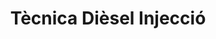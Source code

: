 ---
title: "Tècnica Dièsel Injecció"
url: /vilafranca-del-penedes/tecnica-diesel-injeccio/
shop: reparación de automóviles
---